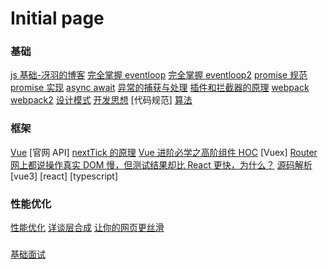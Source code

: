 # Initial page

### 基础

[js 基础-冴羽的博客](https://github.com/mqyqingfeng/Blog)
[完全掌握 eventloop](https://juejin.cn/post/6844903512845860872)
[完全掌握 eventloop2](https://juejin.cn/post/6844903764202094606)
[promise 规范](https://promisesaplus.com/)
[promise 实现](https://juejin.cn/post/6844904094079926286)
[async await](https://juejin.cn/post/6844904102053281806)
[异常的捕获与处理](https://juejin.cn/post/6844903462002491399)
[插件和拦截器的原理](https://juejin.cn/post/6844904039608500237)
[webpack](https://juejin.cn/post/6844904079219490830)
[webpack2](https://github.com/DDFE/DDFE-blog/issues/36)
[设计模式](https://user-gold-cdn.xitu.io/2020/5/6/171e6247f6ea460a?w=750&h=1334&f=png&s=679081)
[开发思想](https://medium.com/javascript-scene/master-the-javascript-interview-what-s-the-difference-between-class-prototypal-inheritance-e4cd0a7562e9)
[代码规范]
[算法](https://coding.imooc.com/class/82.html)

### 框架

[Vue](黄轶老师)
[官网 API]
[nextTick 的原理](https://segmentfault.com/a/1190000008589736)
[Vue 进阶必学之高阶组件 HOC](https://juejin.cn/post/6844904116603486221)
[Vuex]
[Router](https://github.com/vuejs/vue-router/tree/dev/docs/zh/guide/advanced)
[网上都说操作真实 DOM 慢，但测试结果却比 React 更快，为什么？](https://www.zhihu.com/question/31809713/answer/53544875)
[源码解析](https://coding.imooc.com/class/228.html)
[vue3]
[react]
[typescript]

### 性能优化

[性能优化](https://user-gold-cdn.xitu.io/2020/5/6/171e625d5fe327af?w=750&h=1334&f=png&s=807503)
[详谈层合成](https://juejin.cn/post/6844903502678867981)
[让你的网页更丝滑](https://zhuanlan.zhihu.com/p/66398148)

###

[基础面试](https://juejin.cn/post/6844904115428917255)
